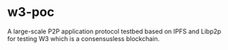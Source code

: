 # w3-poc
A large-scale P2P application protocol testbed based on IPFS and Libp2p for testing W3 which is a consensusless blockchain.    

